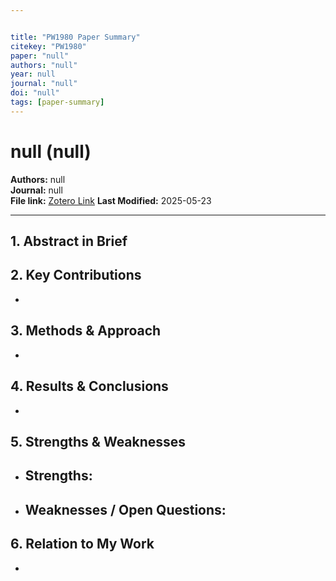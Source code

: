 ```yaml
---


title: "PW1980 Paper Summary"
citekey: "PW1980"
paper: "null"
authors: "null"
year: null
journal: "null"
doi: "null"
tags: [paper-summary]
---
```


# null (null)  
**Authors:** null  
**Journal:** null  
**File link:** [Zotero Link](zotero://open-pdf/library/items/null) 
**Last Modified:**  2025-05-23

---

## 1. Abstract in Brief
> 

## 2. Key Contributions
- 

## 3. Methods & Approach
- 

## 4. Results & Conclusions
- 

## 5. Strengths & Weaknesses
- **Strengths:**  
  -  
- **Weaknesses / Open Questions:**  
  -  

## 6. Relation to My Work
- 
